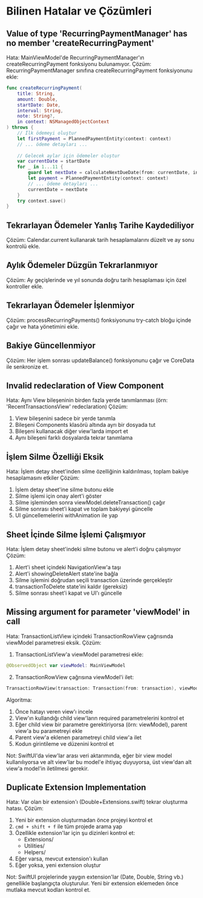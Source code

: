 # Bilinen Hatalar ve Çözümleri

## Value of type 'RecurringPaymentManager' has no member 'createRecurringPayment'
Hata: MainViewModel'de RecurringPaymentManager'ın createRecurringPayment fonksiyonu bulunamıyor.
Çözüm: RecurringPaymentManager sınıfına createRecurringPayment fonksiyonunu ekle:
```swift
func createRecurringPayment(
    title: String,
    amount: Double,
    startDate: Date,
    interval: String,
    note: String?,
    in context: NSManagedObjectContext
) throws {
    // İlk ödemeyi oluştur
    let firstPayment = PlannedPaymentEntity(context: context)
    // ... ödeme detayları ...
    
    // Gelecek aylar için ödemeler oluştur
    var currentDate = startDate
    for _ in 1...11 {
        guard let nextDate = calculateNextDueDate(from: currentDate, interval: interval) else { break }
        let payment = PlannedPaymentEntity(context: context)
        // ... ödeme detayları ...
        currentDate = nextDate
    }
    try context.save()
}
```

## Tekrarlayan Ödemeler Yanlış Tarihe Kaydediliyor
Çözüm: Calendar.current kullanarak tarih hesaplamalarını düzelt ve ay sonu kontrolü ekle.

## Aylık Ödemeler Düzgün Tekrarlanmıyor
Çözüm: Ay geçişlerinde ve yıl sonunda doğru tarih hesaplaması için özel kontroller ekle.

## Tekrarlayan Ödemeler İşlenmiyor
Çözüm: processRecurringPayments() fonksiyonunu try-catch bloğu içinde çağır ve hata yönetimini ekle.

## Bakiye Güncellenmiyor
Çözüm: Her işlem sonrası updateBalance() fonksiyonunu çağır ve CoreData ile senkronize et.

## Invalid redeclaration of View Component
Hata: Aynı View bileşeninin birden fazla yerde tanımlanması (örn: 'RecentTransactionsView' redeclaration)
Çözüm: 
1. View bileşenini sadece bir yerde tanımla
2. Bileşeni Components klasörü altında ayrı bir dosyada tut
3. Bileşeni kullanacak diğer view'larda import et
4. Aynı bileşeni farklı dosyalarda tekrar tanımlama

## İşlem Silme Özelliği Eksik
Hata: İşlem detay sheet'inden silme özelliğinin kaldırılması, toplam bakiye hesaplamasını etkiler
Çözüm: 
1. İşlem detay sheet'ine silme butonu ekle
2. Silme işlemi için onay alert'i göster
3. Silme işleminden sonra viewModel.deleteTransaction() çağır
4. Silme sonrası sheet'i kapat ve toplam bakiyeyi güncelle
5. UI güncellemelerini withAnimation ile yap

## Sheet İçinde Silme İşlemi Çalışmıyor
Hata: İşlem detay sheet'indeki silme butonu ve alert'i doğru çalışmıyor
Çözüm: 
1. Alert'i sheet içindeki NavigationView'a taşı
2. Alert'i showingDeleteAlert state'ine bağla
3. Silme işlemini doğrudan seçili transaction üzerinde gerçekleştir
4. transactionToDelete state'ini kaldır (gereksiz)
5. Silme sonrası sheet'i kapat ve UI'ı güncelle

## Missing argument for parameter 'viewModel' in call
Hata: TransactionListView içindeki TransactionRowView çağrısında viewModel parametresi eksik.
Çözüm:
1. TransactionListView'a viewModel parametresi ekle:
```swift
@ObservedObject var viewModel: MainViewModel
```

2. TransactionRowView çağrısına viewModel'i ilet:
```swift
TransactionRowView(transaction: Transaction(from: transaction), viewModel: viewModel)
```

Algoritma:
1. Önce hatayı veren view'ı incele
2. View'ın kullandığı child view'ların required parametrelerini kontrol et
3. Eğer child view bir parametre gerektiriyorsa (örn: viewModel), parent view'a bu parametreyi ekle
4. Parent view'a eklenen parametreyi child view'a ilet
5. Kodun girintileme ve düzenini kontrol et

Not: SwiftUI'da view'lar arası veri aktarımında, eğer bir view model kullanılıyorsa ve alt view'lar bu model'e ihtiyaç duyuyorsa, üst view'dan alt view'a model'in iletilmesi gerekir.

## Duplicate Extension Implementation
Hata: Var olan bir extension'ı (Double+Extensions.swift) tekrar oluşturma hatası.
Çözüm:
1. Yeni bir extension oluşturmadan önce projeyi kontrol et
2. `cmd + shift + f` ile tüm projede arama yap
3. Özellikle extension'lar için şu dizinleri kontrol et:
   - Extensions/
   - Utilities/
   - Helpers/
4. Eğer varsa, mevcut extension'ı kullan
5. Eğer yoksa, yeni extension oluştur

Not: SwiftUI projelerinde yaygın extension'lar (Date, Double, String vb.) genellikle başlangıçta oluşturulur. Yeni bir extension eklemeden önce mutlaka mevcut kodları kontrol et.
